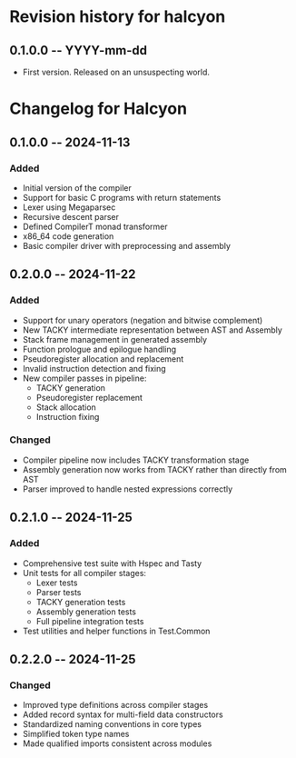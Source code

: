 # Revision history for halcyon

## 0.1.0.0 -- YYYY-mm-dd

* First version. Released on an unsuspecting world.
# Changelog for Halcyon

## 0.1.0.0 -- 2024-11-13

### Added
- Initial version of the compiler
- Support for basic C programs with return statements 
- Lexer using Megaparsec
- Recursive descent parser
- Defined CompilerT monad transformer
- x86_64 code generation
- Basic compiler driver with preprocessing and assembly

## 0.2.0.0 -- 2024-11-22

### Added
- Support for unary operators (negation and bitwise complement)
- New TACKY intermediate representation between AST and Assembly
- Stack frame management in generated assembly
- Function prologue and epilogue handling
- Pseudoregister allocation and replacement
- Invalid instruction detection and fixing
- New compiler passes in pipeline:
  - TACKY generation
  - Pseudoregister replacement
  - Stack allocation
  - Instruction fixing

### Changed
- Compiler pipeline now includes TACKY transformation stage
- Assembly generation now works from TACKY rather than directly from AST
- Parser improved to handle nested expressions correctly

## 0.2.1.0 -- 2024-11-25

### Added
- Comprehensive test suite with Hspec and Tasty
- Unit tests for all compiler stages:
  - Lexer tests
  - Parser tests
  - TACKY generation tests 
  - Assembly generation tests
  - Full pipeline integration tests
- Test utilities and helper functions in Test.Common

## 0.2.2.0 -- 2024-11-25

### Changed
- Improved type definitions across compiler stages
- Added record syntax for multi-field data constructors
- Standardized naming conventions in core types
- Simplified token type names
- Made qualified imports consistent across modules